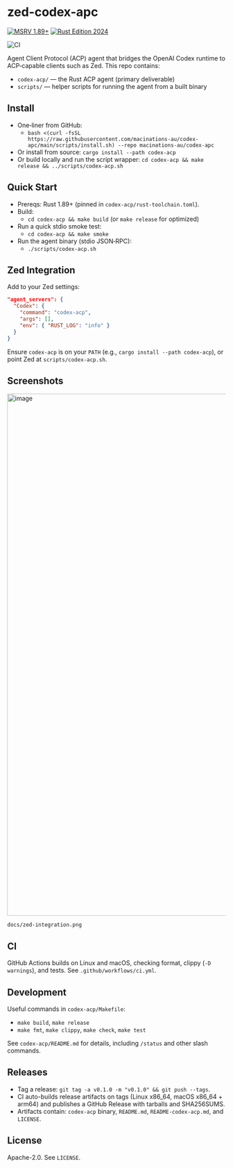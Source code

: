 zed-codex-apc
================

[![MSRV 1.89+](https://img.shields.io/badge/MSRV-1.89%2B-blue.svg)](codex-acp/rust-toolchain.toml)
[![Rust Edition 2024](https://img.shields.io/badge/Edition-2024-blueviolet.svg)](https://doc.rust-lang.org/edition-guide/rust-2024/index.html)
<!-- Update the CI badge after pushing to GitHub: replace ORG/REPO -->
![CI](https://img.shields.io/github/actions/workflow/status/macinations-au/codex-apc/ci.yml?label=CI)

Agent Client Protocol (ACP) agent that bridges the OpenAI Codex runtime to ACP‑capable clients such as Zed. This repo contains:

- `codex-acp/` — the Rust ACP agent (primary deliverable)
- `scripts/` — helper scripts for running the agent from a built binary

Install
-------

- One‑liner from GitHub:
  - `bash <(curl -fsSL https://raw.githubusercontent.com/macinations-au/codex-apc/main/scripts/install.sh) --repo macinations-au/codex-apc`
- Or install from source: `cargo install --path codex-acp`
- Or build locally and run the script wrapper: `cd codex-acp && make release && ../scripts/codex-acp.sh`

Quick Start
-----------

- Prereqs: Rust 1.89+ (pinned in `codex-acp/rust-toolchain.toml`).
- Build:
  - `cd codex-acp && make build` (or `make release` for optimized)
- Run a quick stdio smoke test:
  - `cd codex-acp && make smoke`
- Run the agent binary (stdio JSON‑RPC):
  - `./scripts/codex-acp.sh`

Zed Integration
---------------

Add to your Zed settings:

```json
"agent_servers": {
  "Codex": {
    "command": "codex-acp",
    "args": [],
    "env": { "RUST_LOG": "info" }
  }
}
```

Ensure `codex-acp` is on your `PATH` (e.g., `cargo install --path codex-acp`), or point Zed at `scripts/codex-acp.sh`.

Screenshots
-----------
<img width="2418" height="1202" alt="image" src="https://github.com/user-attachments/assets/1bac602e-4a33-49e8-b779-9fe3d86d6e53" />

```
docs/zed-integration.png
```


CI
--

GitHub Actions builds on Linux and macOS, checking format, clippy (`-D warnings`), and tests. See `.github/workflows/ci.yml`.

Development
-----------

Useful commands in `codex-acp/Makefile`:
- `make build`, `make release`
- `make fmt`, `make clippy`, `make check`, `make test`

See `codex-acp/README.md` for details, including `/status` and other slash commands.

Releases
--------

- Tag a release: `git tag -a v0.1.0 -m "v0.1.0" && git push --tags`.
- CI auto-builds release artifacts on tags (Linux x86_64, macOS x86_64 + arm64) and publishes a GitHub Release with tarballs and SHA256SUMS.
- Artifacts contain: `codex-acp` binary, `README.md`, `README-codex-acp.md`, and `LICENSE`.

License
-------

Apache-2.0. See `LICENSE`.
